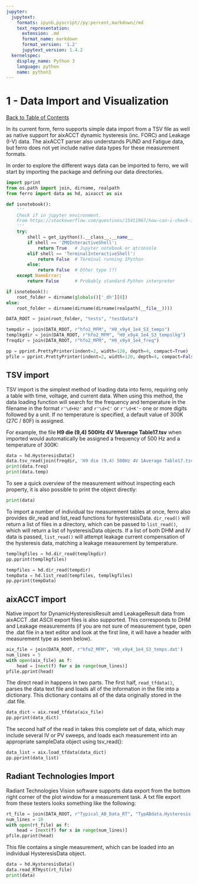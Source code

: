 ```yaml
---
jupyter:
  jupytext:
    formats: ipynb,pyscript//py:percent,markdown//md
    text_representation:
      extension: .md
      format_name: markdown
      format_version: '1.2'
      jupytext_version: 1.4.2
  kernelspec:
    display_name: Python 3
    language: python
    name: python3
---
```


<!-- #region -->
<a id='top'></a>
# 1 - Data Import and Visualization

[Back to Table of Contents](0-Intro.ipynb#top)


In its current form, ferro supports simple data import from a TSV file as well as native support for aixACCT
dynamic hysteresis (inc. FORC) and Leakage (I-V) data. The aixACCT parser also understands PUND and Fatigue data,
but ferro does not yet include native data types for these measurement formats.

In order to explore the different ways data can be imported to ferro,
we will start by importing the package and defining our data directories.
<!-- #endregion -->

```python pycharm={"name": "#%%\n"}
import pprint
from os.path import join, dirname, realpath
from ferro import data as hd, aixacct as aix

def isnotebook():
    '''
    Check if in jupyter environment.
    From https://stackoverflow.com/questions/15411967/how-can-i-check-if-code-is-executed-in-the-ipython-notebook
    '''
    try:
        shell = get_ipython().__class__.__name__
        if shell == 'ZMQInteractiveShell':
            return True   # Jupyter notebook or qtconsole
        elif shell == 'TerminalInteractiveShell':
            return False  # Terminal running IPython
        else:
            return False  # Other type (?)
    except NameError:
        return False      # Probably standard Python interpreter

if isnotebook():
    root_folder = dirname(globals()['_dh'][0])
else:
    root_folder = dirname(dirname(dirname(realpath(__file__))))

DATA_ROOT = join(root_folder, "tests", "testData")

tempdir = join(DATA_ROOT, r"hfo2_MFM", "H9_x9y4_1e4_S3_temps")
templkgdir = join(DATA_ROOT, r"hfo2_MFM", "H9_x9y4_1e4_S3_tempslkg")
freqdir = join(DATA_ROOT, r"hfo2_MFM", "H9_x9y4_1e4_freq")

pp = pprint.PrettyPrinter(indent=2, width=120, depth=4, compact=True)
pfile = pprint.PrettyPrinter(indent=2, width=120, depth=4, compact=False)
```

<!-- #region pycharm={"name": "#%% md\n"} -->
## TSV import
<a id='tsv'></a>

TSV import is the simplest method of loading data into ferro, requiring only a table with time,
voltage, and current data. When using this method, the data loading function will search for the frequency and
temperature in the filename in the format `r'\d+Hz'` and `r'\d+C'` or `r'\d+K'`- one or more digits followed by a unit.
If no temperature is specified, a default value of 300K (27C / 80F) is assigned.

For example, the file **H9 die (9,4) 500Hz 4V 1Average Table17.tsv** when imported would automatically be assigned a
frequency of 500 Hz and a temperature of 300K:
<!-- #endregion -->

```python pycharm={"name": "#%%\n"}
data = hd.HysteresisData()
data.tsv_read(join(freqdir, 'H9 die (9,4) 500Hz 4V 1Average Table17.tsv'))
print(data.freq)
print(data.temp)
```

<!-- #region pycharm={"name": "#%% md\n"} -->
To see a quick overview of the measurement without inspecting each property, it is also possible to print the object
directly:
<!-- #endregion -->

```python pycharm={"name": "#%%\n"}
print(data)
```

To import a number of individual tsv measurement tables at once, ferro also provides dir_read and list_read functions
for hysteresisData. `dir_read()` will return a list of files in a directory, which can be passed to `list_read()`, which
will return a list of hysteresisData objects. If a list of both DHM and IV data is passed, `list_read()` will attempt
leakage current compensation of the hysteresis data, matching a leakage measurement by temperature.

```python pycharm={"name": "#%%\n"}
templkgfiles = hd.dir_read(templkgdir)
pp.pprint(templkgfiles)
```

```python pycharm={"name": "#%%\n"}
tempfiles = hd.dir_read(tempdir)
tempData = hd.list_read(tempfiles, templkgfiles)
pp.pprint(tempData)
```


<!-- #region pycharm={"name": "#%% md\n"} -->
## aixACCT import
<a id='aixacct'></a>

Native import for DynamicHysteresisResult amd LeakageResult data from aixACCT .dat ASCII export files is also supported.
This corresponds to DHM and Leakage measurements (if you are not sure of measurement type, open the .dat file in a
text editor and look at the first line, it will have a header with measurement type as seen below).
<!-- #endregion -->

```python pycharm={"name": "#%%\n"}
aix_file = join(DATA_ROOT, r"hfo2_MFM", 'H9_x9y4_1e4_S3_temps.dat')
num_lines = 5
with open(aix_file) as f:
    head = [next(f) for x in range(num_lines)]
pfile.pprint(head)
```

<!-- #region pycharm={"name": "#%% md\n"} -->
The direct read in happens in two parts. The first half, `read_tfdata()`, parses the data text file and loads
all of the information in the file into a dictionary. This dictionary contains all of the data originally stored
in the .dat file.
<!-- #endregion -->

```python pycharm={"name": "#%%\n"}
data_dict = aix.read_tfdata(aix_file)
pp.pprint(data_dict)
```

<!-- #region pycharm={"name": "#%% md\n"} -->
The second half of the read in takes this complete set of data, which may include several IV or PV sweeps, and loads
each measurement into an appropriate sampleData object using tsv_read():
<!-- #endregion -->

```python pycharm={"name": "#%%\n"}
data_list = aix.load_tfdata(data_dict)
pp.pprint(data_list)
```

<!-- #region pycharm={"name": "#%% md\n"} -->
## Radiant Technologies Import
<a id='rt'></a>

Radiant Technologies Vision software supports data export from the bottom right corner of the plot
window for a measurement task. A txt file export from these testers looks something like the following:
<!-- #endregion -->

```python pycharm={"name": "#%%\n"}
rt_file = join(DATA_ROOT, r"Typical_AB_Data_RT", "TypABdata.Hysteresis.2.txt")
num_lines = 10
with open(rt_file) as f:
    head = [next(f) for x in range(num_lines)]
pfile.pprint(head)
```

<!-- #region pycharm={"name": "#%% md\n"} -->
This file contains a single measurement, which can be loaded into an individual HysteresisData object.
<!-- #endregion -->

```python pycharm={"name": "#%%\n"}
data = hd.HysteresisData()
data.read_RTHyst(rt_file)
print(data)
```
